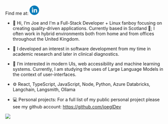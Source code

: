 Find me at: [<img alt="linked in profile image with link" width="30px" src="readMeHeaderLinkedIn.png.png" />](https://www.linkedin.com/in/JoeGilbertDev)

- 👋 Hi, I’m Joe and I'm a Full-Stack Developer + Linux fanboy focusing on creating quality-driven applications. Currently based in Scotland 🏴󠁧󠁢󠁳󠁣󠁴󠁿; I often work in hybrid environments both from home and from offices throughout the United Kingdom.
- 🔬 I developed an interest in software development from my time in academic research and later in clinical diagnostics.
- 🌱 I’m interested in modern UIs, web accessibility and machine learning systems. Currently, I am studying the uses of Large Language Models in the context of user-interfaces.
- ⚙️ React, TypeScript, JavaScript, Node, Python, Azure Databricks, Langchain, Langsmith, Ollama
- 💻 Personal projects: 
For a full list of my public personal project please see my github account: https://github.com/joeglDev
  
  <div align="center">
<img src="https://github-readme-stats.vercel.app/api/top-langs?username=joegldev&layout=compact"/>
</div>

<!---
joeglDev/joeglDev is a ✨ special ✨ repository because its `README.md` (this file) appears on your GitHub profile.
You can click the Preview link to take a look at your changes.
--->
